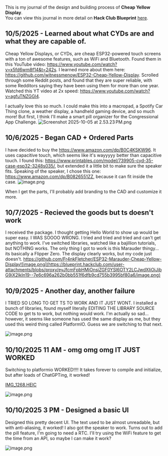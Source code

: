 <!--
  ===================    !!READ THIS NOTICE!!   ====================
  DO NOT edit this file manually. Your changes WILL BE OVERWRITTEN!
  This journal is auto generated and updated by Hack Club Blueprint.
  To edit this file, please edit your journal entries on Blueprint.
  ==================================================================
-->

This is my journal of the design and building process of **Cheap Yellow Display**.  
You can view this journal in more detail on **Hack Club Blueprint** [here](https://blueprint.hackclub.com/projects/215).


## 10/5/2025 - Learned about what CYDs are and what they are capable of.  

Cheap Yellow Displays, or CYDs, are cheap ESP32-powered touch screens with a ton of awesome features, such as WiFi and Bluetooth. Found them in this YouTube video: https://www.youtube.com/watch?v=x5fd6wm8f14&t=242s. I learned more about them here: https://github.com/witnessmenow/ESP32-Cheap-Yellow-Display. Scrolled through some Reddit posts, and found that they are super reliable, with some Redditors saying they have been using them for more than one year. Watched this YT video at 2x speed: https://www.youtube.com/watch?v=agfuTNZGGl4. 

I actually love this so much. I could make this into a macropad, a Spotify Car Thing clone, a weather display, a handheld gaming device, and so much more! But first, I think I'll make a smart pill organizer for the Congressional App Challenge. ![Screenshot 2025-10-05 at 2.53.23 PM.png](https://blueprint.hackclub.com/user-attachments/blobs/redirect/eyJfcmFpbHMiOnsiZGF0YSI6NjUwLCJwdXIiOiJibG9iX2lkIn19--d05580e5de399fc37464d5c762e4a2c66ddc9419/Screenshot%202025-10-05%20at%202.53.23%E2%80%AFPM.png)
  

## 10/6/2025 - Began CAD + Ordered Parts  

I have decided to buy the https://www.amazon.com/dp/B0C4KSKW96. It uses capacitive touch, which seems like it's wayyyyy better than capacitive touch. I found this: https://www.printables.com/model/739905-cyd-35-case-esp32-3248s035/, but extended it a little bit to make sure the speaker fits. Speaking of the speaker, I chose this one: https://www.amazon.com/dp/B0826551ZZ, because it can fit inside the case. 
![image.png](https://blueprint.hackclub.com/user-attachments/blobs/redirect/eyJfcmFpbHMiOnsiZGF0YSI6NzkyLCJwdXIiOiJibG9iX2lkIn19--39dd4c3c0a6c2ff415a033cdfd412d77a44d5d1b/image.png)

When I get the parts, I'll probably add branding to the CAD and customize it more.  

## 10/7/2025 - Recieved the goods but ts doesn't work  

I received the package. I thought getting Hello World to show up would be super easy. I WAS SOOOO WRONG. I tried and tried and tried and can't get anything to work. I've switched libraries, watched like a bajillion tutorials, but NOTHING works. The only thing I got to work is this Marauder thingy... its basically a Flipper Zero. The display clearly works, but my code just doesn't. https://github.com/Fr4nkFletcher/ESP32-Marauder-Cheap-Yellow-Display![image.png](https://blueprint.hackclub.com/user-attachments/blobs/proxy/eyJfcmFpbHMiOnsiZGF0YSI6OTY2LCJwdXIiOiJibG9iX2lkIn19--7e6c696a262b0bb551f6dfb9cd755b3995bf80a6/image.png)
  

## 10/9/2025 - Another day, another failure  

I TRIED SO LONG TO GET TS TO WORK AND IT JUST WONT. I installed a bunch of libraries, found myself literally EDITING THE LIBRARY SOURCE CODE to get ts to work, but nothing would work. I'm actually so sad... however, it seems like someone has used the same display as me, but they used this weird thing called PlatformIO. Guess we are switching to that next.

![image.png](https://blueprint.hackclub.com/user-attachments/blobs/proxy/eyJfcmFpbHMiOnsiZGF0YSI6MTM0NywicHVyIjoiYmxvYl9pZCJ9fQ==--4f0cc2f5f8d2f43900b818345718f916ddbb810a/image.png)
  

## 10/10/2025 11 AM - omg omg omg IT JUST WORKED  

Switching to platformio WORKED!!!! It takes forever to compile and initialize, but after loads of ChatGPTing, it worked!

[IMG_1268.HEIC](/user-attachments/blobs/proxy/eyJfcmFpbHMiOnsiZGF0YSI6MTQ4MCwicHVyIjoiYmxvYl9pZCJ9fQ==--ce71119039547f72df109470cf92c1575b9702f3/IMG_1268.HEIC)

![image.png](https://blueprint.hackclub.com/user-attachments/blobs/proxy/eyJfcmFpbHMiOnsiZGF0YSI6MTQ4MSwicHVyIjoiYmxvYl9pZCJ9fQ==--4315ce6d9016e41f255836ec8c7df1fdece6ceb0/image.png)
  

## 10/10/2025 3 PM - Designed a basic UI  

Designed this pretty decent UI. The text used to be almost unreadable, but with anti-aliasing, it worked! I also got the speaker to work. Turns out to add the pill feature, I'm going to need a RTC. I'll try using the WiFi feature to get the time from an API, so maybe I can make it work?

![image.png](https://blueprint.hackclub.com/user-attachments/blobs/proxy/eyJfcmFpbHMiOnsiZGF0YSI6MTUyMSwicHVyIjoiYmxvYl9pZCJ9fQ==--9c81e485d71cf1a8ae27cb83e09d597eeb5c8903/image.png)
  

